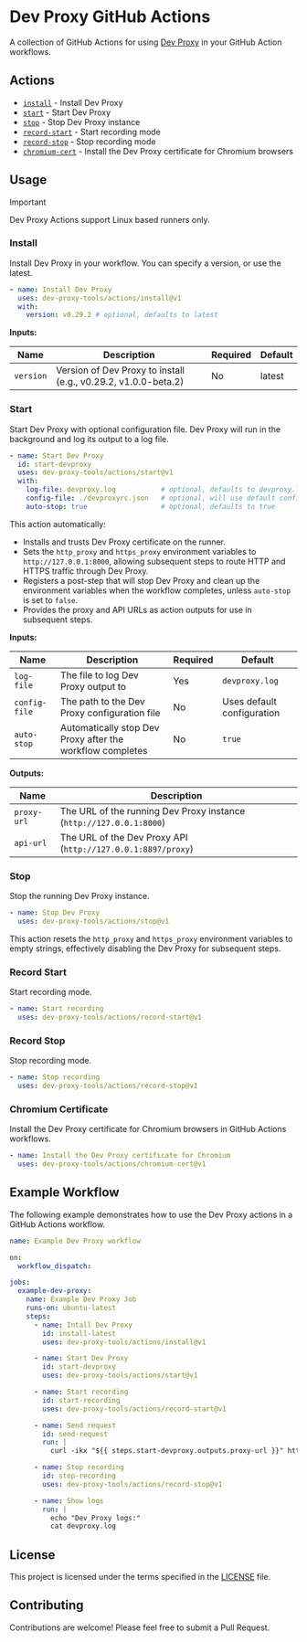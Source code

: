 # Dev Proxy GitHub Actions

A collection of GitHub Actions for using [Dev Proxy](https://aka.ms/devproxy) in your GitHub Action workflows.

## Actions

- [`install`](#install) - Install Dev Proxy
- [`start`](#start) - Start Dev Proxy
- [`stop`](#stop) - Stop Dev Proxy instance
- [`record-start`](#record-start) - Start recording mode
- [`record-stop`](#record-stop) - Stop recording mode
- [`chromium-cert`](#chromium-cert) - Install the Dev Proxy certificate for Chromium browsers

## Usage

> [!IMPORTANT]  
> Dev Proxy Actions support Linux based runners only.

### Install

Install Dev Proxy in your workflow. You can specify a version, or use the latest.

```yaml
- name: Install Dev Proxy
  uses: dev-proxy-tools/actions/install@v1
  with:
    version: v0.29.2 # optional, defaults to latest
```

**Inputs:**

| Name | Description | Required | Default |
|------|-------------|----------|---------|
| `version` | Version of Dev Proxy to install (e.g., v0.29.2, v1.0.0-beta.2) | No | latest |

### Start

Start Dev Proxy with optional configuration file. Dev Proxy will run in the background and log its output to a log file.

```yaml
- name: Start Dev Proxy
  id: start-devproxy
  uses: dev-proxy-tools/actions/start@v1
  with:
    log-file: devproxy.log           # optional, defaults to devproxy.log
    config-file: ./devproxyrc.json   # optional, will use default configuration if not provided
    auto-stop: true                  # optional, defaults to true
```

This action automatically:
 
 - Installs and trusts Dev Proxy certificate on the runner.
 - Sets the `http_proxy` and `https_proxy` environment variables to `http://127.0.0.1:8000`, allowing subsequent steps to route HTTP and HTTPS traffic through Dev Proxy.
 - Registers a post-step that will stop Dev Proxy and clean up the environment variables when the workflow completes, unless `auto-stop` is set to `false`.
 - Provides the proxy and API URLs as action outputs for use in subsequent steps.

**Inputs:**

| Name | Description | Required | Default |
|------|-------------|----------|---------|
| `log-file` | The file to log Dev Proxy output to | Yes | `devproxy.log` |
| `config-file` | The path to the Dev Proxy configuration file | No | Uses default configuration |
| `auto-stop` | Automatically stop Dev Proxy after the workflow completes | No | `true` |

**Outputs:**

| Name | Description |
|------|-------------|
| `proxy-url` | The URL of the running Dev Proxy instance (`http://127.0.0.1:8000`) |
| `api-url` | The URL of the Dev Proxy API (`http://127.0.0.1:8897/proxy`) |

### Stop

Stop the running Dev Proxy instance.

```yaml
- name: Stop Dev Proxy
  uses: dev-proxy-tools/actions/stop@v1
```

This action resets the `http_proxy` and `https_proxy` environment variables to empty strings, effectively disabling the Dev Proxy for subsequent steps.

### Record Start

Start recording mode.

```yaml
- name: Start recording
  uses: dev-proxy-tools/actions/record-start@v1
```

### Record Stop

Stop recording mode.

```yaml
- name: Stop recording
  uses: dev-proxy-tools/actions/record-stop@v1
```

### Chromium Certificate

Install the Dev Proxy certificate for Chromium browsers in GitHub Actions workflows.

```yaml
- name: Install the Dev Proxy certificate for Chromium
  uses: dev-proxy-tools/actions/chromium-cert@v1
```

## Example Workflow

The following example demonstrates how to use the Dev Proxy actions in a GitHub Actions workflow.

```yaml
name: Example Dev Proxy workflow

on:
  workflow_dispatch:

jobs:
  example-dev-proxy:
    name: Example Dev Proxy Job
    runs-on: ubuntu-latest
    steps:
      - name: Intall Dev Proxy
        id: install-latest
        uses: dev-proxy-tools/actions/install@v1

      - name: Start Dev Proxy
        id: start-devproxy
        uses: dev-proxy-tools/actions/start@v1

      - name: Start recording
        id: start-recording
        uses: dev-proxy-tools/actions/record-start@v1

      - name: Send request
        id: send-request
        run: |
          curl -ikx "${{ steps.start-devproxy.outputs.proxy-url }}" https://jsonplaceholder.typicode.com/posts

      - name: Stop recording
        id: stop-recording
        uses: dev-proxy-tools/actions/record-stop@v1

      - name: Show logs
        run: |
          echo "Dev Proxy logs:"
          cat devproxy.log
```

## License

This project is licensed under the terms specified in the [LICENSE](LICENSE) file.

## Contributing

Contributions are welcome! Please feel free to submit a Pull Request.